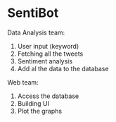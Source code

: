 # SentiBot

Data Analysis team:
  1. User input (keyword)
  2. Fetching all the tweets
  3. Sentiment analysis
  4. Add al the data to the database
  
Web team:
  1. Access the database
  2. Building UI
  3. Plot the graphs
